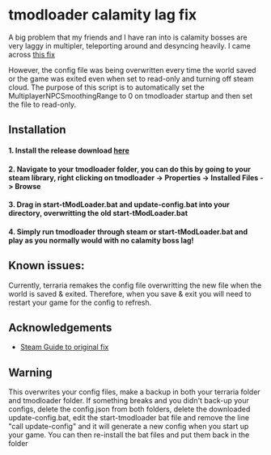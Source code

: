 
# tmodloader calamity lag fix

A big problem that my friends and I have ran into is calamity bosses are very laggy in multipler, teleporting around and desyncing heavily.
I came across [this fix](##acknowledgements)

However, the config file was being overwritten every time the world saved or the game was exited even when set to read-only and turning off steam cloud. The purpose of this script is to automatically set the MultiplayerNPCSmoothingRange to 0 on tmodloader startup and then set the file to read-only.
## Installation

#### 1. Install the release download [here](https://github.com/grecob/tmodloader-calamity-lag-fix/releases/latest)
#### 2. Navigate to your tmodloader folder, you can do this by going to your steam library, right clicking on tmodloader -> Properties -> Installed Files -> Browse
#### 3. Drag in start-tModLoader.bat and update-config.bat into your directory, overwritting  the old start-tModLoader.bat
#### 4. Simply run tmodloader through steam or start-tModLoader.bat and play as you normally would with no calamity boss lag!


## Known issues:
Currently, terraria remakes the config file overwritting the new file when the world is saved & exited. Therefore, when you save & exit you will need to restart your game for the config to refresh. 
## Acknowledgements

 - [Steam Guide to original fix](https://steamcommunity.com/sharedfiles/filedetails/?id=2923672646)

## Warning
This overwrites your config files, make a backup in both your terraria folder and tmodloader folder. If something breaks and you didn't back-up your configs, delete the config.json from both folders, delete the downloaded update-config.bat, edit the start-tmodloader bat file and remove the line "call update-config" and it will generate a new config when you start up your game. You can then re-install the bat files and put them back in the folder
